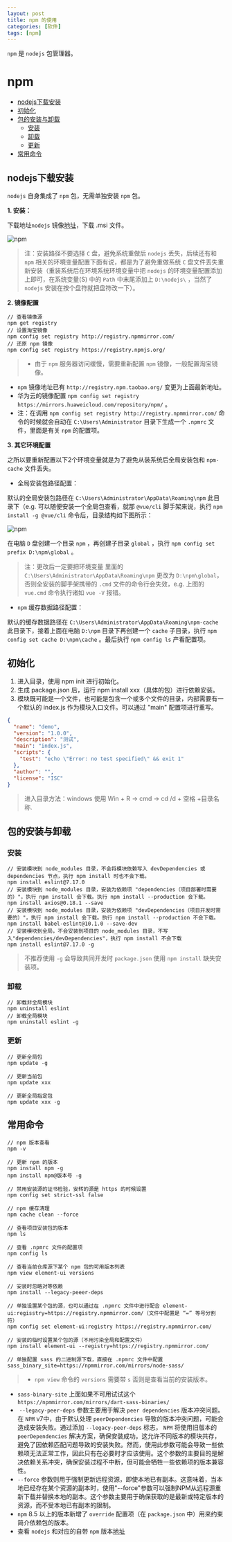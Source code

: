```yaml
---
layout: post
title: npm 的使用
categories: [软件]
tags: [npm]
---
```


``npm`` 是 ``nodejs`` 包管理器。

# npm

+ [nodejs下载安装](#nodejs下载安装)
+ [初始化](#初始化)
+ [包的安装与卸载](#包的安装与卸载)
    + [安装](#安装)
    + [卸载](#卸载)
    + [更新](#更新)
+ [常用命令](#常用命令)



## nodejs下载安装
 ``nodejs`` 自身集成了 ``npm`` 包，无需单独安装 ``npm`` 包。
 
**1\. 安装：**

下载地址``nodejs`` 镜像[地址](https://registry.npmmirror.com/binary.html?path=node/)，下载 .msi 文件。

![npm](/static/img/npm/npm_01.jpg)

> 注：安装路径不要选择 ``C`` 盘，避免系统重做后 ``nodejs`` 丢失，后续还有和 ``npm`` 相关的环境变量配置下面有说，都是为了避免重做系统 ``C`` 盘文件丢失重新安装（重装系统后在环境系统环境变量中把 ``nodejs`` 的环境变量配置添加上即可，在系统变量(S) 中的 ``Path`` 中末尾添加上 ``D:\nodejs\`` ，当然了 ``nodejs`` 安装在按个盘符就把盘符改一下）。

**2\. 镜像配置**

```
// 查看镜像源
npm get registry
// 设置淘宝镜像
npm config set registry http://registry.npmmirror.com/
// 还原 npm 镜像
npm config set registry https://registry.npmjs.org/
```

> + 由于 ``npm`` 服务器访问缓慢，需要重新配置 ``npm`` 镜像，一般配置淘宝镜像。
+ ``npm`` 镜像地址已有 ``http://registry.npm.taobao.org/`` 变更为上面最新地址。
+ 华为云的镜像配置 ``npm config set registry https://mirrors.huaweicloud.com/repository/npm/`` 。
+ 注：在调用 ``npm config set registry http://registry.npmmirror.com/`` 命令的时候就会自动在   ``C:\Users\Administrator`` 目录下生成一个 ``.npmrc`` 文件，里面是有关 ``npm`` 的配置项。

**3\. 其它环境配置**

之所以要重新配置以下2个环境变量就是为了避免从装系统后全局安装包和  ``npm-cache`` 文件丢失。

+ 全局安装包路径配置：

默认的全局安装包路径在 ``C:\Users\Administrator\AppData\Roaming\npm`` 此目录下（e.g. 可以随便安装一个全局包查看，就那  ``@vue/cli`` 脚手架来说，执行  ``npm install -g @vue/cli`` 命令后，目录结构如下图所示：

![npm](/static/img/npm/npm_02.jpg)

在电脑 ``D`` 盘创建一个目录 ``npm`` ，再创建子目录 ``global`` ，执行  ``npm config set prefix D:\npm\global`` 。
> 注：更改后一定要把环境变量 里面的  ``C:\Users\Administrator\AppData\Roaming\npm`` 更改为  ``D:\npm\global``，否则全安装的脚手架携带的  ``.cmd`` 文件的命令行会失效，e.g. 上图的  ``vue.cmd`` 命令执行诸如  ``vue -V`` 报错。


+  ``npm`` 缓存数据路径配置：

默认的缓存数据路径在 ``C:\Users\Administrator\AppData\Roaming\npm-cache`` 此目录下，接着上面在电脑 ``D:\npm`` 目录下再创建一个 ``cache`` 子目录，执行 ``npm config set cache D:\npm\cache`` 。最后执行  ``npm config ls`` 产看配置项。




## 初始化

1. 进入目录，使用 npm init 进行初始化。
2. 生成 package.json 后，运行 npm install xxx（具体的包）进行依赖安装。
3. 模块既可能是一个文件，也可能是包含一个或多个文件的目录，内部需要有一个默认的 index.js 作为模块入口文件。可以通过 "main" 配置项进行重写。

```json
{
  "name": "demo",
  "version": "1.0.0",
  "description": "测试",
  "main": "index.js",
  "scripts": {
    "test": "echo \"Error: no test specified\" && exit 1"
  },
  "author": "",
  "license": "ISC"
}
```

> 进入目录方法：windows 使用 Win + R -> cmd -> cd /d + 空格 +目录名称.





## 包的安装与卸载
### 安装

```
// 安装模块到 node_modules 目录，不会将模块依赖写入 devDependencies 或 dependencies 节点，执行 npm install 时也不会下载。
npm install eslint@7.17.0
// 安装模块到 node_modules 目录，安装为依赖项 "dependencies（项目部署时需要的）"，执行 npm install 会下载。执行 npm install --production 会下载。
npm install axios@0.18.1 --save
// 安装模块到 node_modules 目录，安装为依赖项 "devDependencies（项目开发时需要的）"，执行 npm install 会下载。执行 npm install --production 不会下载。
npm install babel-eslint@10.1.0 --save-dev
// 安装模块到全局，不会安装到项目的 node_modules 目录，不写入"dependencies/devDependencies"，执行 npm install 不会下载
npm install eslint@7.17.0 -g
```

> 不推荐使用  ``-g`` 会导致共同开发时 ``package.json`` 使用 ``npm install`` 缺失安装项。




### 卸载

```
// 卸载非全局模块
npm uninstall eslint
// 卸载全局模块
npm uninstall eslint -g
```




### 更新

```
// 更新全局包
npm update -g

// 更新当前包
npm update xxx

// 更新全局指定包
npm update xxx -g
```




## 常用命令
```
// npm 版本查看
npm -v

// 更新 npm 的版本
npm install npm -g
npm install npm@版本号 -g

// 禁用安装源的证书检验，安转的源是 https 的时候设置
npm config set strict-ssl false

// npm 缓存清理
npm cache clean --force

// 查看项目安装包的版本
npm ls

// 查看 .npmrc 文件的配置项
npm config ls

// 查看当前仓库源下某个 npm 包的可用版本列表
npm view element-ui versions

// 安装时忽略对等依赖
npm install --legacy-peeer-deps

// 单独设置某个包的源，也可以通过在 .npmrc 文件中进行配合 element-ui:regisstry=https://registry.npmmirror.com/（文件中配置是 “=” 等号分割符）
npm config set element-ui:registry https://registry.npmmirror.com/

// 安装的临时设置某个包的源（不用污染全局和配置文件）
npm install element-ui --registry=https://registry.npmmirror.com/

// 单独配置 sass 的二进制源下载，直接在 .npmrc 文件中配置
sass_binary_site=https://npmmirror.com/mirrors/node-sass/
```
> + ``npm view`` 命令的 ``versions`` 需要带 ``s`` 否则是查看当前的安装版本。
+ ``sass-binary-site`` 上面如果不可用试试这个 ``https://npmmirror.com/mirrors/dart-sass-binaries/``
+ ‌ ``--legacy-peer-deps‌`` 参数主要用于解决  ``peer dependencies`` 版本冲突问题。在 ``NPM`` v7中，由于默认处理 ``peerDependencies`` 导致的版本冲突问题，可能会造成安装失败。通过添加  ``--legacy-peer-deps`` 标志， ``NPM`` 将使用旧版本的 ``peerDependencies`` 解决方案，确保安装成功。这允许不同版本的模块共存，避免了因依赖匹配问题导致的安装失败。然而，使用此参数可能会导致一些依赖项无法正常工作，因此只有在必要时才应该使用。这个参数的主要目的是解决依赖关系冲突，确保安装过程不中断，但可能会牺牲一些依赖项的版本兼容性。
+ ``--force`` 参数则用于强制更新远程资源，即使本地已有副本。这意味着，当本地已经存在某个资源的副本时，使用"--force"参数可以强制NPM从远程源重新下载并替换本地的副本。这个参数主要用于确保获取的是最新或特定版本的资源，而不受本地已有副本的限制。
+ ``npm`` 8.5 以上的版本新增了 ``override`` 配置项（在 ``package.json`` 中）用来约束简介依赖包的版本。
+ 查看 ``nodejs`` 和对应的自带  ``npm`` 版本[地址](https://nodejs.org/zh-ccn/about/previous-releases)